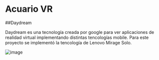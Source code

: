 # Acuario VR

##Daydream
<p> Daydream es una tecnología creada por google para ver aplicaciones de realidad virtual implementando distintas tencologías mobile. Para este proyecto se implementó la tencología de Lenovo Mirage Solo. <p>

![image](https://user-images.githubusercontent.com/6539267/68518843-b53d1e00-0242-11ea-8292-52074aedf233.png)
